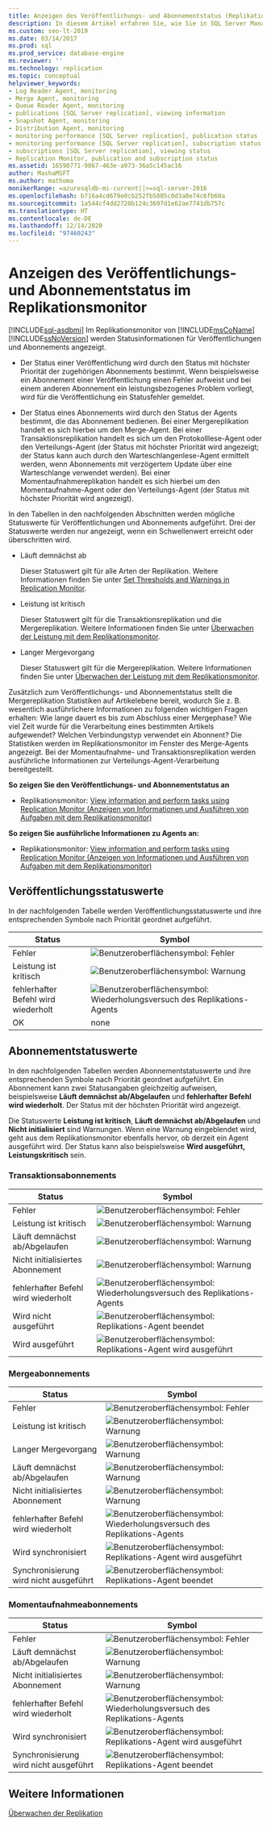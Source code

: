 ```yaml
---
title: Anzeigen des Veröffentlichungs- und Abonnementstatus (Replikationsmonitor)
description: In diesem Artikel erfahren Sie, wie Sie in SQL Server Management Studio (SSMS) mithilfe des Replikationsmonitors Angaben zum Veröffentlichungs- und Abonnementstatus abrufen können.
ms.custom: seo-lt-2019
ms.date: 03/14/2017
ms.prod: sql
ms.prod_service: database-engine
ms.reviewer: ''
ms.technology: replication
ms.topic: conceptual
helpviewer_keywords:
- Log Reader Agent, monitoring
- Merge Agent, monitoring
- Queue Reader Agent, monitoring
- publications [SQL Server replication], viewing information
- Snapshot Agent, monitoring
- Distribution Agent, monitoring
- monitoring performance [SQL Server replication], publication status
- monitoring performance [SQL Server replication], subscription status
- subscriptions [SQL Server replication], viewing status
- Replication Monitor, publication and subscription status
ms.assetid: 16590771-9867-463e-a973-36a5c145ac16
author: MashaMSFT
ms.author: mathoma
monikerRange: =azuresqldb-mi-current||>=sql-server-2016
ms.openlocfilehash: b716a4cd679e0cb252fb5805c0d3a8e74c6fb60a
ms.sourcegitcommit: 1a544cf4dd2720b124c3697d1e62ae7741db757c
ms.translationtype: HT
ms.contentlocale: de-DE
ms.lasthandoff: 12/14/2020
ms.locfileid: "97460243"
---
```

# <a name="view-publication-and-subscription-status-in-replication-monitor"></a>Anzeigen des Veröffentlichungs- und Abonnementstatus im Replikationsmonitor
[!INCLUDE[sql-asdbmi](../../../includes/applies-to-version/sql-asdbmi.md)]
  Im Replikationsmonitor von [!INCLUDE[msCoName](../../../includes/msconame-md.md)] [!INCLUDE[ssNoVersion](../../../includes/ssnoversion-md.md)] werden Statusinformationen für Veröffentlichungen und Abonnements angezeigt.  
  
-   Der Status einer Veröffentlichung wird durch den Status mit höchster Priorität der zugehörigen Abonnements bestimmt. Wenn beispielsweise ein Abonnement einer Veröffentlichung einen Fehler aufweist und bei einem anderen Abonnement ein leistungsbezogenes Problem vorliegt, wird für die Veröffentlichung ein Statusfehler gemeldet.  
  
-   Der Status eines Abonnements wird durch den Status der Agents bestimmt, die das Abonnement bedienen. Bei einer Mergereplikation handelt es sich hierbei um den Merge-Agent. Bei einer Transaktionsreplikation handelt es sich um den Protokolllese-Agent oder den Verteilungs-Agent (der Status mit höchster Priorität wird angezeigt; der Status kann auch durch den Warteschlangenlese-Agent ermittelt werden, wenn Abonnements mit verzögertem Update über eine Warteschlange verwendet werden). Bei einer Momentaufnahmereplikation handelt es sich hierbei um den Momentaufnahme-Agent oder den Verteilungs-Agent (der Status mit höchster Priorität wird angezeigt).  
  
 In den Tabellen in den nachfolgenden Abschnitten werden mögliche Statuswerte für Veröffentlichungen und Abonnements aufgeführt. Drei der Statuswerte werden nur angezeigt, wenn ein Schwellenwert erreicht oder überschritten wird.  
  
-   Läuft demnächst ab  
  
     Dieser Statuswert gilt für alle Arten der Replikation. Weitere Informationen finden Sie unter [Set Thresholds and Warnings in Replication Monitor](../../../relational-databases/replication/monitor/set-thresholds-and-warnings-in-replication-monitor.md).  
  
-   Leistung ist kritisch  
  
     Dieser Statuswert gilt für die Transaktionsreplikation und die Mergereplikation. Weitere Informationen finden Sie unter [Überwachen der Leistung mit dem Replikationsmonitor](../../../relational-databases/replication/monitor/monitor-performance-with-replication-monitor.md).  
  
-   Langer Mergevorgang  
  
     Dieser Statuswert gilt für die Mergereplikation. Weitere Informationen finden Sie unter [Überwachen der Leistung mit dem Replikationsmonitor](../../../relational-databases/replication/monitor/monitor-performance-with-replication-monitor.md).  
  
 Zusätzlich zum Veröffentlichungs- und Abonnementstatus stellt die Mergereplikation Statistiken auf Artikelebene bereit, wodurch Sie z. B. wesentlich ausführlichere Informationen zu folgenden wichtigen Fragen erhalten: Wie lange dauert es bis zum Abschluss einer Mergephase? Wie viel Zeit wurde für die Verarbeitung eines bestimmten Artikels aufgewendet? Welchen Verbindungstyp verwendet ein Abonnent? Die Statistiken werden im Replikationsmonitor im Fenster des Merge-Agents angezeigt. Bei der Momentaufnahme- und Transaktionsreplikation werden ausführliche Informationen zur Verteilungs-Agent-Verarbeitung bereitgestellt.  
  
 **So zeigen Sie den Veröffentlichungs- und Abonnementstatus an**  
  
-   Replikationsmonitor: [View information and perform tasks using Replication Monitor (Anzeigen von Informationen und Ausführen von Aufgaben mit dem Replikationsmonitor)](../../../relational-databases/replication/monitor/view-information-and-perform-tasks-replication-monitor.md) 
  
 **So zeigen Sie ausführliche Informationen zu Agents an:**  
  
-   Replikationsmonitor: [View information and perform tasks using Replication Monitor (Anzeigen von Informationen und Ausführen von Aufgaben mit dem Replikationsmonitor)](../../../relational-databases/replication/monitor/view-information-and-perform-tasks-replication-monitor.md)
  
## <a name="publication-status-values"></a>Veröffentlichungsstatuswerte  
 In der nachfolgenden Tabelle werden Veröffentlichungsstatuswerte und ihre entsprechenden Symbole nach Priorität geordnet aufgeführt.  
  
|Status|Symbol|  
|------------|----------|  
|Fehler|![Benutzeroberflächensymbol: Fehler](../../../database-engine/availability-groups/windows/media/repl-icon-error.gif "Benutzeroberflächensymbol: Fehler")|  
|Leistung ist kritisch|![Benutzeroberflächensymbol: Warnung](../../../database-engine/availability-groups/windows/media/repl-icon-warn.gif "Benutzeroberflächensymbol: Warnung")|  
|fehlerhafter Befehl wird wiederholt|![Benutzeroberflächensymbol: Wiederholungsversuch des Replikations-Agents](../../../relational-databases/replication/monitor/media/repl-icon-retry.gif "Benutzeroberflächensymbol: Wiederholungsversuch des Replikations-Agents")|  
|OK|none|  
  
## <a name="subscription-status-values"></a>Abonnementstatuswerte  
 In den nachfolgenden Tabellen werden Abonnementstatuswerte und ihre entsprechenden Symbole nach Priorität geordnet aufgeführt. Ein Abonnement kann zwei Statusangaben gleichzeitig aufweisen, beispielsweise **Läuft demnächst ab/Abgelaufen** und **fehlerhafter Befehl wird wiederholt**. Der Status mit der höchsten Priorität wird angezeigt.  
  
 Die Statuswerte **Leistung ist kritisch**, **Läuft demnächst ab/Abgelaufen** und **Nicht initialisiert** sind Warnungen. Wenn eine Warnung eingeblendet wird, geht aus dem Replikationsmonitor ebenfalls hervor, ob derzeit ein Agent ausgeführt wird. Der Status kann also beispielsweise **Wird ausgeführt, Leistungskritisch** sein.  
  
### <a name="transactional-subscriptions"></a>Transaktionsabonnements  
  
|Status|Symbol|  
|------------|----------|  
|Fehler|![Benutzeroberflächensymbol: Fehler](../../../database-engine/availability-groups/windows/media/repl-icon-error.gif "Benutzeroberflächensymbol: Fehler")|  
|Leistung ist kritisch|![Benutzeroberflächensymbol: Warnung](../../../database-engine/availability-groups/windows/media/repl-icon-warn.gif "Benutzeroberflächensymbol: Warnung")|  
|Läuft demnächst ab/Abgelaufen|![Benutzeroberflächensymbol: Warnung](../../../database-engine/availability-groups/windows/media/repl-icon-warn.gif "Benutzeroberflächensymbol: Warnung")|  
|Nicht initialisiertes Abonnement|![Benutzeroberflächensymbol: Warnung](../../../database-engine/availability-groups/windows/media/repl-icon-warn.gif "Benutzeroberflächensymbol: Warnung")|  
|fehlerhafter Befehl wird wiederholt|![Benutzeroberflächensymbol: Wiederholungsversuch des Replikations-Agents](../../../relational-databases/replication/monitor/media/repl-icon-retry.gif "Benutzeroberflächensymbol: Wiederholungsversuch des Replikations-Agents")|  
|Wird nicht ausgeführt|![Benutzeroberflächensymbol: Replikations-Agent beendet](../../../relational-databases/replication/monitor/media/repl-icon-stopped.gif "Benutzeroberflächensymbol: Replikations-Agent beendet")|  
|Wird ausgeführt|![Benutzeroberflächensymbol: Replikations-Agent wird ausgeführt](../../../relational-databases/replication/monitor/media/repl-icon-running.gif "Benutzeroberflächensymbol: Replikations-Agent wird ausgeführt")|  
  
### <a name="merge-subscriptions"></a>Mergeabonnements  
  
|Status|Symbol|  
|------------|----------|  
|Fehler|![Benutzeroberflächensymbol: Fehler](../../../database-engine/availability-groups/windows/media/repl-icon-error.gif "Benutzeroberflächensymbol: Fehler")|  
|Leistung ist kritisch|![Benutzeroberflächensymbol: Warnung](../../../database-engine/availability-groups/windows/media/repl-icon-warn.gif "Benutzeroberflächensymbol: Warnung")|  
|Langer Mergevorgang|![Benutzeroberflächensymbol: Warnung](../../../database-engine/availability-groups/windows/media/repl-icon-warn.gif "Benutzeroberflächensymbol: Warnung")|  
|Läuft demnächst ab/Abgelaufen|![Benutzeroberflächensymbol: Warnung](../../../database-engine/availability-groups/windows/media/repl-icon-warn.gif "Benutzeroberflächensymbol: Warnung")|  
|Nicht initialisiertes Abonnement|![Benutzeroberflächensymbol: Warnung](../../../database-engine/availability-groups/windows/media/repl-icon-warn.gif "Benutzeroberflächensymbol: Warnung")|  
|fehlerhafter Befehl wird wiederholt|![Benutzeroberflächensymbol: Wiederholungsversuch des Replikations-Agents](../../../relational-databases/replication/monitor/media/repl-icon-retry.gif "Benutzeroberflächensymbol: Wiederholungsversuch des Replikations-Agents")|  
|Wird synchronisiert|![Benutzeroberflächensymbol: Replikations-Agent wird ausgeführt](../../../relational-databases/replication/monitor/media/repl-icon-running.gif "Benutzeroberflächensymbol: Replikations-Agent wird ausgeführt")|  
|Synchronisierung wird nicht ausgeführt|![Benutzeroberflächensymbol: Replikations-Agent beendet](../../../relational-databases/replication/monitor/media/repl-icon-stopped.gif "Benutzeroberflächensymbol: Replikations-Agent beendet")|  
  
### <a name="snapshot-subscriptions"></a>Momentaufnahmeabonnements  
  
|Status|Symbol|  
|------------|----------|  
|Fehler|![Benutzeroberflächensymbol: Fehler](../../../database-engine/availability-groups/windows/media/repl-icon-error.gif "Benutzeroberflächensymbol: Fehler")|  
|Läuft demnächst ab/Abgelaufen|![Benutzeroberflächensymbol: Warnung](../../../database-engine/availability-groups/windows/media/repl-icon-warn.gif "Benutzeroberflächensymbol: Warnung")|  
|Nicht initialisiertes Abonnement|![Benutzeroberflächensymbol: Warnung](../../../database-engine/availability-groups/windows/media/repl-icon-warn.gif "Benutzeroberflächensymbol: Warnung")|  
|fehlerhafter Befehl wird wiederholt|![Benutzeroberflächensymbol: Wiederholungsversuch des Replikations-Agents](../../../relational-databases/replication/monitor/media/repl-icon-retry.gif "Benutzeroberflächensymbol: Wiederholungsversuch des Replikations-Agents")|  
|Wird synchronisiert|![Benutzeroberflächensymbol: Replikations-Agent wird ausgeführt](../../../relational-databases/replication/monitor/media/repl-icon-running.gif "Benutzeroberflächensymbol: Replikations-Agent wird ausgeführt")|  
|Synchronisierung wird nicht ausgeführt|![Benutzeroberflächensymbol: Replikations-Agent beendet](../../../relational-databases/replication/monitor/media/repl-icon-stopped.gif "Benutzeroberflächensymbol: Replikations-Agent beendet")|  
  
## <a name="see-also"></a>Weitere Informationen  
 [Überwachen der Replikation](../../../relational-databases/replication/monitor/monitoring-replication.md)  
  
  
